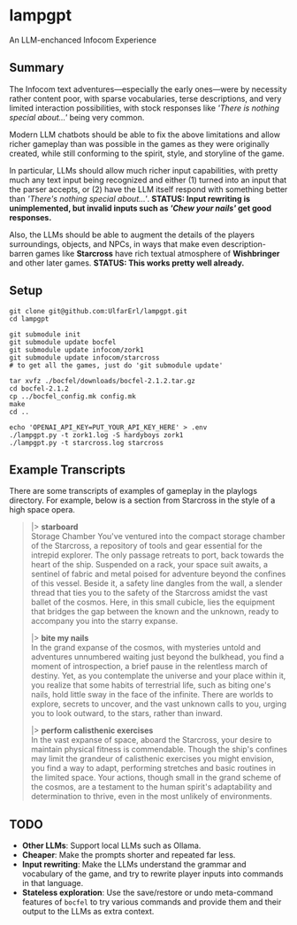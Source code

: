 # lampgpt
An LLM-enchanced Infocom Experience

## Summary
The Infocom text adventures—especially the early ones—were by necessity rather content poor,
with sparse vocabularies, terse descriptions, and very limited interaction possibilities, 
with stock responses like _'There is nothing special about...'_ being very common.

Modern LLM chatbots should be able to fix the above limitations and allow richer gameplay
than was possible in the games as they were originally created, while still conforming to the 
spirit, style, and storyline of the game.

In particular, LLMs should allow much richer input capabilities, with pretty much any text input
being recognized and either (1) turned into an input that the parser accepts, or (2) have the
LLM itself respond with something better than _'There's nothing special about...'_.
**STATUS: Input rewriting is unimplemented, but invalid inputs such as _'Chew your nails'_ get good responses.**

Also, the LLMs should be able to augment the details of the players surroundings, objects,
and NPCs, in ways that make even description-barren games like **Starcross** have rich
textual atmosphere of **Wishbringer** and other later games.
**STATUS: This works pretty well already.**

## Setup
```
git clone git@github.com:UlfarErl/lampgpt.git
cd lampgpt

git submodule init
git submodule update bocfel
git submodule update infocom/zork1
git submodule update infocom/starcross
# to get all the games, just do 'git submodule update'

tar xvfz ./bocfel/downloads/bocfel-2.1.2.tar.gz
cd bocfel-2.1.2
cp ../bocfel_config.mk config.mk
make
cd ..

echo 'OPENAI_API_KEY=PUT_YOUR_API_KEY_HERE' > .env
./lampgpt.py -t zork1.log -S hardyboys zork1
./lampgpt.py -t starcross.log starcross
```

## Example Transcripts
There are some transcripts of examples of gameplay in the playlogs directory.
For example, below is a section from Starcross in the style of a high space opera.

> |> **starboard**  
> Storage Chamber You've ventured into the compact storage chamber of the
> Starcross, a repository of tools and gear essential for the intrepid explorer.
> The only passage retreats to port, back towards the heart of the ship. Suspended
> on a rack, your space suit awaits, a sentinel of fabric and metal poised for
> adventure beyond the confines of this vessel. Beside it, a safety line dangles
> from the wall, a slender thread that ties you to the safety of the Starcross
> amidst the vast ballet of the cosmos. Here, in this small cubicle, lies the
> equipment that bridges the gap between the known and the unknown, ready to
> accompany you into the starry expanse.
> 
> |> **bite my nails**  
> In the grand expanse of the cosmos, with mysteries untold and adventures
> unnumbered waiting just beyond the bulkhead, you find a moment of introspection,
> a brief pause in the relentless march of destiny. Yet, as you contemplate the
> universe and your place within it, you realize that some habits of terrestrial
> life, such as biting one's nails, hold little sway in the face of the infinite.
> There are worlds to explore, secrets to uncover, and the vast unknown calls to
> you, urging you to look outward, to the stars, rather than inward.
> 
> |> **perform calisthenic exercises**  
> In the vast expanse of space, aboard the Starcross, your desire to maintain
> physical fitness is commendable. Though the ship's confines may limit the
> grandeur of calisthenic exercises you might envision, you find a way to adapt,
> performing stretches and basic routines in the limited space. Your actions,
> though small in the grand scheme of the cosmos, are a testament to the human
> spirit's adaptability and determination to thrive, even in the most unlikely of
> environments.
 
 ## TODO
- **Other LLMs**: Support local LLMs such as Ollama.
- **Cheaper**: Make the prompts shorter and repeated far less. 
- **Input rewriting**: Make the LLMs understand the grammar and vocabulary of the game, and try to rewrite player inputs into commands in that language.
- **Stateless exploration**: Use the save/restore or undo meta-command features of `bocfel` to try various commands and provide them and their output to the LLMs as extra context.